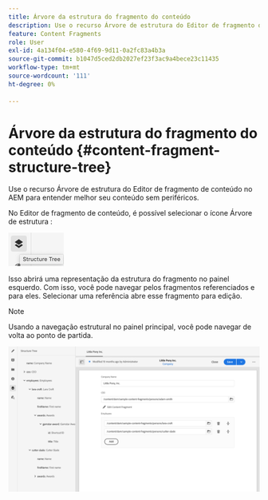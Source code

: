 ```yaml
---
title: Árvore da estrutura do fragmento do conteúdo
description: Use o recurso Árvore de estrutura do Editor de fragmento de conteúdo no AEM para entender melhor seu conteúdo sem periféricos.
feature: Content Fragments
role: User
exl-id: 4a134f04-e580-4f69-9d11-0a2fc83a4b3a
source-git-commit: b1047d5ced2db2027ef23f3ac9a4bece23c11435
workflow-type: tm+mt
source-wordcount: '111'
ht-degree: 0%

---
```


# Árvore da estrutura do fragmento do conteúdo {#content-fragment-structure-tree}

Use o recurso Árvore de estrutura do Editor de fragmento de conteúdo no AEM para entender melhor seu conteúdo sem periféricos.

No Editor de fragmento de conteúdo, é possível selecionar o ícone Árvore de estrutura :

![Árvore da estrutura do fragmento do conteúdo](assets/cfm-structuretree-01.png)

Isso abrirá uma representação da estrutura do fragmento no painel esquerdo. Com isso, você pode navegar pelos fragmentos referenciados e para eles. Selecionar uma referência abre esse fragmento para edição.

>[!NOTE]
>
>Usando a navegação estrutural no painel principal, você pode navegar de volta ao ponto de partida.

![Árvore da estrutura do fragmento do conteúdo](assets/cfm-structuretree-02.png)
